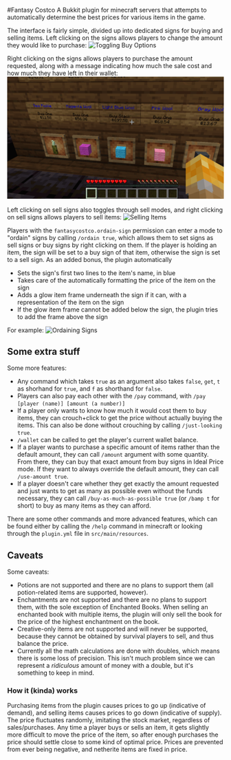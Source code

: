 #Fantasy Costco
A Bukkit plugin for minecraft servers that attempts to automatically determine the best prices for various items in the game.

The interface is fairly simple, divided up into dedicated signs for buying and selling items. Left clicking on the signs allows players to change the amount they would like to purchase:
![Toggling Buy Options](images/buy_options.gif)

Right clicking on the signs allows players to purchase the amount requested, along with a message indicating how much the sale cost and how much they have left in their wallet:
![Purchasing Items](images/buy_stack_example.gif)

Left clicking on sell signs also toggles through sell modes, and right clicking on sell signs allows players to sell items:
![Selling Items](images/selling_example.gif)

Players with the `fantasycostco.ordain-sign` permission can enter a mode to "ordain" signs by calling `/ordain true`, which allows them to set signs as sell signs or buy signs by right clicking on them. If the player is holding an item, the sign will be set to a buy sign of that item, otherwise the sign is set to a sell sign. As an added bonus, the plugin automatically
- Sets the sign's first two lines to the item's name, in blue
- Takes care of the automatically formatting the price of the item on the sign
- Adds a glow item frame underneath the sign if it can, with a representation of the item on the sign
- If the glow item frame cannot be added below the sign, the plugin tries to add the frame above the sign

For example:
![Ordaining Signs](images/ordain_example.gif)

## Some extra stuff
Some more features:
- Any command which takes `true` as an argument also takes `false`, `get`, `t` as shorhand for `true`, and `f` as shorthand for `false`.
- Players can also pay each other with the `/pay` command, with `/pay [player (name)] [amount (a number)]`
- If a player only wants to know how much it would cost them to buy items, they can crouch+click to get the price without actually buying the items. This can also be done without crouching by calling `/just-looking true`.
- `/wallet` can be called to get the player's current wallet balance.
- If a player wants to purchase a specific amount of items rather than the default amount, they can call `/amount` argument with some quantity. From there, they can buy that exact amount from buy signs in Ideal Price mode. If they want to always override the default amount, they can call `/use-amount true`.
- If a player doesn't care whether they get exactly the amount requested and just wants to get as many as possible even without the funds necessary, they can call `/buy-as-much-as-possible true` (or `/bamp t` for short) to buy as many items as they can afford.

There are some other commands and more advanced features, which can be found either by calling the `/help` command in minecraft or looking through the `plugin.yml` file in `src/main/resources`.

## Caveats
Some caveats:
- Potions are not supported and there are no plans to support them (all potion-related items are supported, however).
- Enchantments are not supported and there are no plans to support them, with the sole exception of Enchanted Books. When selling an enchanted book with multiple items, the plugin will only sell the book for the price of the highest enchantment on the book.
- Creative-only items are not supported and will never be supported, because they cannot be obtained by survival players to sell, and thus balance the price.
- Currently all the math calculations are done with doubles, which means there is some loss of precision. This isn't much problem since we can represent a *ridiculous* amount of money with a double, but it's something to keep in mind.


### How it (kinda) works
Purchasing items from the plugin causes prices to go up (indicative of demand), and selling items causes prices to go down (indicative of supply). The price fluctuates randomly, imitating the stock market, regardless of sales/purchases. Any time a player buys or sells an item, it gets slightly more difficult to move the price of the item, so after enough purchases the price should settle close to some kind of optimal price. Prices are prevented from ever being negative, and netherite items are fixed in price.
